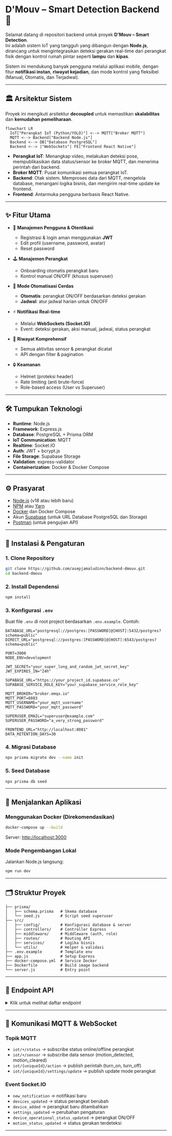# D'Mouv – Smart Detection Backend 🚀

Selamat datang di repositori backend untuk proyek **D'Mouv – Smart Detection**.  
Ini adalah sistem IoT yang tangguh yang dibangun dengan **Node.js**, dirancang untuk mengintegrasikan deteksi gerakan real-time dari perangkat fisik dengan kontrol rumah pintar seperti **lampu** dan **kipas**.

Sistem ini mendukung banyak pengguna melalui aplikasi mobile, dengan fitur **notifikasi instan**, **riwayat kejadian**, dan mode kontrol yang fleksibel (Manual, Otomatis, dan Terjadwal).

---

## 🏛️ Arsitektur Sistem
Proyek ini mengikuti arsitektur **decoupled** untuk memastikan **skalabilitas** dan **kemudahan pemeliharaan**.  

```mermaid
flowchart LR
  IoT["Perangkat IoT (Python/YOLO)"] <--> MQTT["Broker MQTT"]
  MQTT <--> Backend["Backend Node.js"]
  Backend <--> DB["Database PostgreSQL"]
  Backend <--> |"WebSockets"| FE["Frontend React Native"]
````

* **Perangkat IoT**: Menangkap video, melakukan deteksi pose, mempublikasikan data status/sensor ke broker MQTT, dan menerima perintah dari backend.
* **Broker MQTT**: Pusat komunikasi semua perangkat IoT.
* **Backend**: Otak sistem. Memproses data dari MQTT, mengelola database, menangani logika bisnis, dan mengirim real-time update ke frontend.
* **Frontend**: Antarmuka pengguna berbasis React Native.

---

## ✨ Fitur Utama

* 👤 **Manajemen Pengguna & Otentikasi**

  * Registrasi & login aman menggunakan **JWT**
  * Edit profil (username, password, avatar)
  * Reset password

* 🕹️ **Manajemen Perangkat**

  * Onboarding otomatis perangkat baru
  * Kontrol manual ON/OFF (khusus superuser)

* 🧠 **Mode Otomatisasi Cerdas**

  * **Otomatis**: perangkat ON/OFF berdasarkan deteksi gerakan
  * **Jadwal**: atur jadwal harian untuk ON/OFF

* ⚡ **Notifikasi Real-time**

  * Melalui **WebSockets (Socket.IO)**
  * Event: deteksi gerakan, aksi manual, jadwal, status perangkat

* 📖 **Riwayat Komprehensif**

  * Semua aktivitas sensor & perangkat dicatat
  * API dengan filter & pagination

* 🔒 **Keamanan**

  * Helmet (proteksi header)
  * Rate limiting (anti brute-force)
  * Role-based access (User vs Superuser)

---

## 🛠️ Tumpukan Teknologi

* **Runtime**: Node.js
* **Framework**: Express.js
* **Database**: PostgreSQL + Prisma ORM
* **IoT Communication**: MQTT
* **Realtime**: Socket.IO
* **Auth**: JWT + bcrypt.js
* **File Storage**: Supabase Storage
* **Validation**: express-validator
* **Containerization**: Docker & Docker Compose

---

## ⚙️ Prasyarat

- [Node.js](https://nodejs.org/) (v18 atau lebih baru)
- [NPM](https://www.npmjs.com/) atau [Yarn](https://yarnpkg.com/)
- [Docker](https://www.docker.com/products/docker-desktop/) dan Docker Compose
- Akun [Supabase](https://supabase.com/) (untuk URL Database PostgreSQL dan Storage)
- [Postman](https://www.postman.com/downloads/) (untuk pengujian API)

---

## 🚀 Instalasi & Pengaturan

### 1. Clone Repository

```bash
git clone https://github.com/asepjamaludinn/backend-dmouv.git
cd backend-dmouv
```


### 2. Install Dependensi

```bash
npm install
```

### 3. Konfigurasi `.env`

Buat file `.env` di root project berdasarkan `.env.example`.
Contoh:

```env
DATABASE_URL="postgresql://postgres:[PASSWORD]@[HOST]:5432/postgres?schema=public"
DIRECT_URL="postgresql://postgres:[PASSWORD]@[HOST]:6543/postgres?schema=public"

PORT=3000
NODE_ENV=development

JWT_SECRET="your_super_long_and_random_jwt_secret_key"
JWT_EXPIRES_IN="24h"

SUPABASE_URL="https://your_project_id.supabase.co"
SUPABASE_SERVICE_ROLE_KEY="your_supabase_service_role_key"

MQTT_BROKER="broker.emqx.io"
MQTT_PORT=8883
MQTT_USERNAME="your_mqtt_username"
MQTT_PASSWORD="your_mqtt_password"

SUPERUSER_EMAIL="superuser@example.com"
SUPERUSER_PASSWORD="a_very_strong_password"

FRONTEND_URL="http://localhost:8081"
DATA_RETENTION_DAYS=30
```

### 4. Migrasi Database

```bash
npx prisma migrate dev --name init
```

### 5. Seed Database

```bash
npx prisma db seed
```

---

## 🚀 Menjalankan Aplikasi

### Menggunakan Docker (Direkomendasikan)

```bash
docker-compose up --build
```

Server: [http://localhost:3000](http://localhost:3000)

### Mode Pengembangan Lokal

Jalankan Node.js langsung:

```bash
npm run dev
```

---

## 🗂️ Struktur Proyek

```
├── prisma/
│   ├── schema.prisma   # Skema database
│   └── seed.js         # Script seed superuser
├── src/
│   ├── config/         # Konfigurasi database & server
│   ├── controllers/    # Controller Express
│   ├── middleware/     # Middleware (auth, role)
│   ├── routes/         # Routing API
│   ├── services/       # Logika bisnis
│   └── utils/          # Helper & validasi
├── .env.example        # Template env
├── app.js              # Setup Express
├── docker-compose.yml  # Service Docker
├── Dockerfile          # Build image backend
└── server.js           # Entry point
```

---

## 📖 Endpoint API

<details>
<summary>Klik untuk melihat daftar endpoint</summary>

| Endpoint                                 | Method | Deskripsi                  | Akses     |
| ---------------------------------------- | ------ | -------------------------- | --------- |
| /api/auth/create-user                    | POST   | Membuat user baru          | Superuser |
| /api/auth/login                          | POST   | Login & dapatkan JWT       | Publik    |
| /api/auth/forgot-password                | POST   | Reset password             | Publik    |
| /api/auth/profile                        | GET    | Profil user saat ini       | Pribadi   |
| /api/auth/profile                        | PUT    | Update profil              | Pribadi   |
| /api/auth/upload-profile-picture         | POST   | Upload avatar              | Pribadi   |
| /api/device                              | GET    | List perangkat             | Pribadi   |
| /api/device/onboarding                   | POST   | Registrasi perangkat baru  | Superuser |
| /api/device/\:deviceId/action            | POST   | Kontrol manual perangkat   | Superuser |
| /api/settings/\:deviceId                 | GET    | Ambil pengaturan perangkat | Pribadi   |
| /api/settings/\:deviceId                 | PATCH  | Update pengaturan          | Superuser |
| /api/settings/\:deviceId/schedules       | POST   | Tambah/ubah jadwal         | Superuser |
| /api/settings/\:deviceId/schedules/\:day | DELETE | Hapus jadwal               | Superuser |
| /api/sensorHistory                       | GET    | Riwayat sensor             | Pribadi   |
| /api/notifications                       | GET    | Semua notifikasi           | Pribadi   |
| /api/notifications/unread-count          | GET    | Jumlah notifikasi unread   | Pribadi   |
| /api/notifications/mark-all-as-read      | POST   | Tandai semua sudah dibaca  | Pribadi   |
| /api/notifications/\:id                  | DELETE | Hapus notifikasi tertentu  | Pribadi   |

</details>

---

## 📡 Komunikasi MQTT & WebSocket

### Topik MQTT

* `iot/+/status` → subscribe status online/offline perangkat
* `iot/+/sensor` → subscribe data sensor (motion\_detected, motion\_cleared)
* `iot/{uniqueId}/action` → publish perintah (turn\_on, turn\_off)
* `iot/{uniqueId}/settings/update` → publish update mode perangkat

### Event Socket.IO

* `new_notification` → notifikasi baru
* `devices_updated` → status perangkat berubah
* `device_added` → perangkat baru ditambahkan
* `settings_updated` → perubahan pengaturan
* `device_operational_status_updated` → perangkat ON/OFF
* `motion_status_updated` → status gerakan terdeteksi

---

